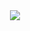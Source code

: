 <div align="center"><img src="https://github.com/user-attachments/assets/617694eb-7afb-43f3-862c-2aa0b555a8f7"></img></div>

